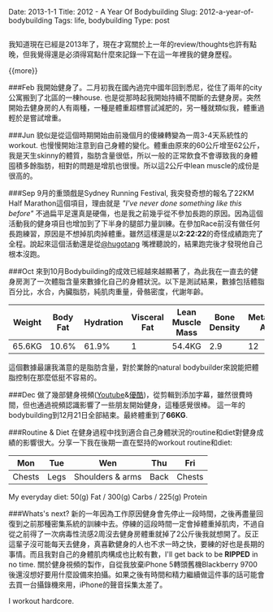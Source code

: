 Date: 2013-1-1
Title: 2012 - A Year Of Bodybuilding
Slug: 2012-a-year-of-bodybuilding
Tags: life, bodybuilding
Type: post

![<Alt>](<http://cdn.mckaywei.com/post-img/2012.jpg>"bodybuilding")

我知道現在已經是2013年了，現在才寫關於上一年的review/thoughts也許有點晚，但我覺得還是必須得寫點什麼來記錄一下在這一年裡我的健身歷程。

{{more}}

###Feb
我開始健身了。二月初我在國內過完中國年回到悉尼，從住了兩年的city公寓搬到了北區的一棟house. 也是從那時起我開始持續不間斷的去健身房。突然開始去健身房的人有兩種，一種是體重超標嘗試減肥的，另一種就類似我，體重過輕於是嘗試增重。

###Jun
貌似是從這個時期開始由前幾個月的傻練轉變為一周3-4天系統性的workout. 也慢慢開始注意到自己身體的變化。體重由原來的60公斤增至62公斤，我是天生skinny的體質，脂肪含量很低，所以一般的正常飲食不會導致我的身體囤積多餘脂肪，相對的問題是增肌也很慢。所以這2公斤中lean muscle的成份是很高的。

###Sep
9月的重頭戲是Sydney Running Festival, 我突發奇想的報名了22KM Half Marathon這個項目，理由就是 *"I've never done something like this before"* 不過扁平足還真是硬傷，也是我之前幾乎從不參加長跑的原因。因為這個活動我的健身項目也增加到了下半身的腿部力量訓練。在參加Race前沒有做任何長跑練習，原因是不想掉肌肉掉體重。雖然這樣還是以**2:22:22**的奇怪成績跑完了全程。說起來這個活動還是從[@hugotang](https://twitter.com/hugotang) 嘴裡聽說的，結果跑完後才發現他自己根本沒跑。

###Oct
來到10月Bodybuilding的成效已經越來越顯著了，為此我在一直去的健身房測了一次體脂含量來數據化自己的身體狀況。以下是測試結果，數據包括體脂百分比，水合，內臟脂肪，純肌肉重量，骨骼密度，代謝年齡。

Weight | Body Fat | Hydration | Visceral Fat | Lean Muscle Mass | Bone Density | Metabolic Age
------ | -------- | --------- | ------------ | ---------------- | ------------ | -------------
65.6KG | 10.6%    | 61.9%     |  1           |  54.4KG          | 2.9          |  12         	
    
這個數據最讓我滿意的是脂肪含量，對於業餘的natural bodybuilder來說能把體脂控制在那麼低挺不容易的。

###Dec
做了幾部健身視頻([Youtube](http://www.youtube.com/playlist?list=PL7jxHwT7b7RJDmV4fyhl0HqNsYrqFAhtM)&[優酷](http://i.youku.com/mckaywei))，從剪輯到添加字幕，雖然很費時間，但也通過視頻認識影響了一些朋友開始健身，這種感覺很棒。
這一年的bodybuilding到12月21日全部結束。最終體重到了**66KG**.

###Routine & Diet
在健身過程中找到適合自己身體狀況的routine和diet對健身成績的影響很大。分享一下我在後期一直在堅持的workout routine和diet:

Mon | Tue | Wen | Thu | Fri
--- | --- | --- | --- | ---
Chests | Legs | Shoulders & arms | Back | Chests

My everyday diet: 50(g) Fat / 300(g) Carbs / 225(g) Protein 

###Whats's next?
新的一年因為工作原因健身會先停止一段時間，之後再盡量回復到之前那種密集系統的訓練中去。停練的這段時間一定會掉體重掉肌肉，不過自從之前得了一次病毒性流感2周沒去健身房體重就掉了2公斤後我就想開了。反正這輩子沒可能每天去健身，真喜歡健身的人也不求一時之快，要練的好也是長期的事情。而且我對自己的身體肌肉構成也比較有數，I'll get back to be **RIPPED** in no time. 關於健身視頻的製作，自從我放棄iPhone 5轉頭舊機Blackberry 9700後還沒想好要用什麼設備來拍攝。如果之後有時間和精力繼續做這件事的話可能會去買一台攝錄機來用，iPhone的聲音採集太差了。

I workout hardcore.

